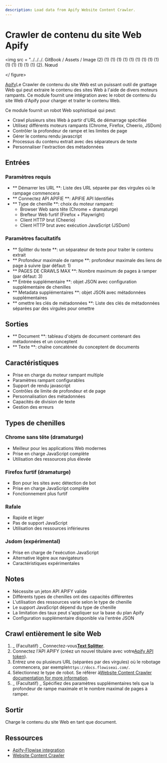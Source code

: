 ```yaml
---
description: Load data from Apify Website Content Crawler.
---
```


# Crawler de contenu du site Web Apify

<gigne> <img src = "../../../. GitBook / Assets / Image (2) (1) (1) (1) (1) (1) (1) (1) (1) (1) (1) (1) (1) (1) (1) (2). Nœud </p> </gigcaption> </ figure>

[Apify](https://apify.com/)Le Crawler de contenu du site Web est un puissant outil de grattage Web qui peut extraire le contenu des sites Web à l'aide de divers moteurs rampants. Ce module fournit une intégration avec le robot de contenu du site Web d'Apify pour charger et traiter le contenu Web.

Ce module fournit un robot Web sophistiqué qui peut:

* Crawl plusieurs sites Web à partir d'URL de démarrage spécifiée
* Utilisez différents moteurs rampants (Chrome, Firefox, Cheerio, JSDom)
* Contrôler la profondeur de rampe et les limites de page
* Gérer le contenu rendu javascript
* Processus du contenu extrait avec des séparateurs de texte
* Personnaliser l'extraction des métadonnées

## Entrées

### Paramètres requis

* ** Démarrer les URL **: Liste des URL séparée par des virgules où le rampage commencera
* ** Connectez API APIFIE **: APIFIE API Identifiés
* ** Type de chenille **: choix du moteur rampant:
  * Browser Web sans tête (Chrome + dramaturge)
  * Brefteur Web furtif (Firefox + Playwright)
  * Client HTTP brut (Cheerio)
  * Client HTTP brut avec exécution JavaScript (JSDom)

### Paramètres facultatifs

* ** Splitter du texte **: un séparateur de texte pour traiter le contenu extrait
* ** Profondeur maximale de rampe **: profondeur maximale des liens de page à suivre (par défaut: 1)
* ** PAGES DE CRAWLS MAX **: Nombre maximum de pages à ramper (par défaut: 3)
* ** Entrée supplémentaire **: objet JSON avec configuration supplémentaire de chenilles
* ** Metadata supplémentaires **: objet JSON avec métadonnées supplémentaires
* ** omettre les clés de métadonnées **: Liste des clés de métadonnées séparées par des virgules pour omettre

## Sorties

* ** Document **: tableau d'objets de document contenant des métadonnées et un conceptent
* ** Texte **: chaîne concaténée du conceptent de documents

## Caractéristiques

* Prise en charge du moteur rampant multiple
* Paramètres rampant configurables
* Support de rendu javascript
* Contrôles de limite de profondeur et de page
* Personnalisation des métadonnées
* Capacités de division de texte
* Gestion des erreurs

## Types de chenilles

### Chrome sans tête (dramaturge)

* Meilleur pour les applications Web modernes
* Prise en charge JavaScript complète
* Utilisation des ressources plus élevée

### Firefox furtif (dramaturge)

* Bon pour les sites avec détection de bot
* Prise en charge JavaScript complète
* Fonctionnement plus furtif

### Rafale

* Rapide et léger
* Pas de support JavaScript
* Utilisation des ressources inférieures

### Jsdom (expérimental)

* Prise en charge de l'exécution JavaScript
* Alternative légère aux navigateurs
* Caractéristiques expérimentales

## Notes

* Nécessite un jeton API APIFY valide
* Différents types de chenilles ont des capacités différentes
* L'utilisation des ressources varie selon le type de chenille
* Le support JavaScript dépend du type de chenille
* La limitation des taux peut s'appliquer sur la base du plan Apify
* Configuration supplémentaire disponible via l'entrée JSON

## Crawl entièrement le site Web

1. _ (Facultatif) _ Connectez-vous[**Text Splitter**](../text-splitters/).
2. Connectez l'API APIFY (créez un nouvel titulaire avec votre[Apify API token](https://my.apify.com/account#/integrations)).
3. Entrez une ou plusieurs URL (séparées par des virgules) où le robotage commencera, par exemple`https://docs.flowiseai.com/`.
4. Sélectionnez le type de robot. Se référer à[Website Content Crawler documentation for more information](https://apify.com/apify/website-content-crawler/input-schema#crawlerType).
5. _ (Facultatif) _ Spécifiez des paramètres supplémentaires tels que la profondeur de rampe maximale et le nombre maximal de pages à ramper.

## Sortir

Charge le contenu du site Web en tant que document.

## Ressources

* [Apify-Flowise integration](https://docs.apify.com/platform/integrations/flowise)
* [Website Content Crawler](https://apify.com/apify/website-content-crawler)

